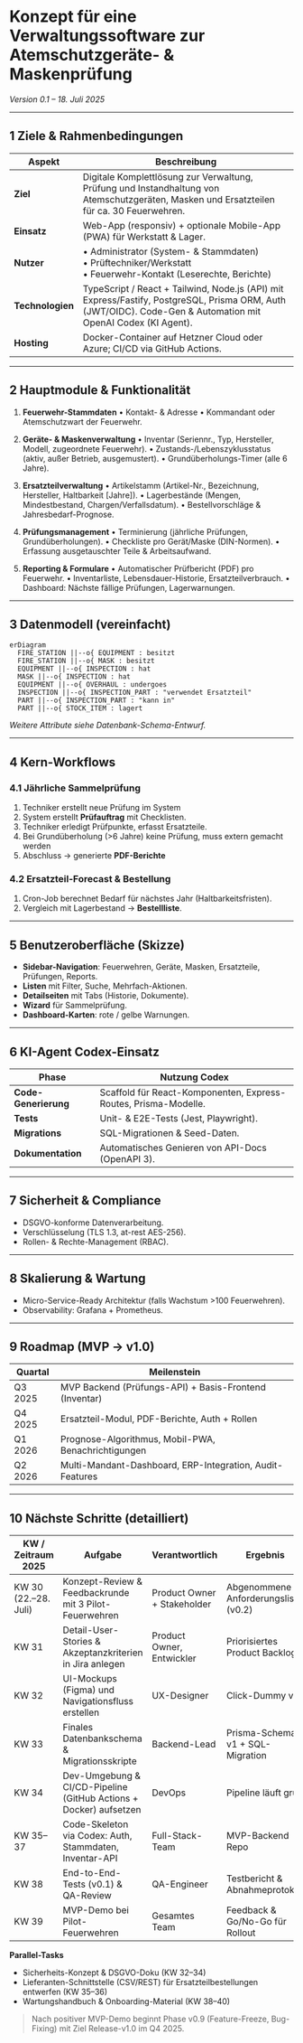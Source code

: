 # Konzept für eine Verwaltungssoftware zur Atemschutzgeräte- & Maskenprüfung

*Version 0.1 – 18. Juli 2025*

---

## 1 Ziele & Rahmenbedingungen

| Aspekt | Beschreibung |
| --- | --- |
| **Ziel** | Digitale Komplettlösung zur Verwaltung, Prüfung und Instandhaltung von Atemschutzgeräten, Masken und Ersatzteilen für ca. 30 Feuerwehren. |
| **Einsatz** | Web-App (responsiv) + optionale Mobile-App (PWA) für Werkstatt & Lager. |
| **Nutzer** | • Administrator (System- & Stammdaten)<br>• Prüftechniker/Werkstatt<br>• Feuerwehr-Kontakt (Leserechte, Berichte) |
| **Technologien** | TypeScript / React + Tailwind, Node.js (API) mit Express/Fastify, PostgreSQL, Prisma ORM, Auth (JWT/OIDC). Code-Gen & Automation mit OpenAI Codex (KI Agent). |
| **Hosting** | Docker-Container auf Hetzner Cloud oder Azure; CI/CD via GitHub Actions. |

---

## 2 Hauptmodule & Funktionalität

1. **Feuerwehr-Stammdaten**
   • Kontakt- & Adresse
   • Kommandant oder Atemschutzwart der Feuerwehr.

2. **Geräte- & Maskenverwaltung**
   • Inventar (Seriennr., Typ, Hersteller, Modell, zugeordnete Feuerwehr).
   • Zustands-/Lebenszyklusstatus (aktiv, außer Betrieb, ausgemustert).
   • Grundüberholungs-Timer (alle 6 Jahre).

3. **Ersatzteilverwaltung**
   • Artikelstamm (Artikel-Nr., Bezeichnung, Hersteller, Haltbarkeit [Jahre]).
   • Lagerbestände (Mengen, Mindestbestand, Chargen/Verfallsdatum).
   • Bestellvorschläge & Jahresbedarf-Prognose.

4. **Prüfungsmanagement**
   • Terminierung (jährliche Prüfungen, Grundüberholungen).
   • Checkliste pro Gerät/Maske (DIN-Normen).
   • Erfassung ausgetauschter Teile & Arbeitsaufwand.

5. **Reporting & Formulare**
   • Automatischer Prüfbericht (PDF) pro Feuerwehr.
   • Inventarliste, Lebensdauer-Historie, Ersatzteilverbrauch.
   • Dashboard: Nächste fällige Prüfungen, Lagerwarnungen.

---

## 3 Datenmodell (vereinfacht)

```mermaid
erDiagram
  FIRE_STATION ||--o{ EQUIPMENT : besitzt
  FIRE_STATION ||--o{ MASK : besitzt
  EQUIPMENT ||--o{ INSPECTION : hat
  MASK ||--o{ INSPECTION : hat
  EQUIPMENT ||--o{ OVERHAUL : undergoes
  INSPECTION ||--o{ INSPECTION_PART : "verwendet Ersatzteil"
  PART ||--o{ INSPECTION_PART : "kann in"
  PART ||--o{ STOCK_ITEM : lagert
```

*Weitere Attribute siehe Datenbank-Schema-Entwurf.*

---

## 4 Kern-Workflows

### 4.1 Jährliche Sammelprüfung

1. Techniker erstellt neue Prüfung im System
2. System erstellt **Prüfauftrag** mit Checklisten.
3. Techniker erledigt Prüfpunkte, erfasst Ersatzteile.
4. Bei Grundüberholung (>6 Jahre) keine Prüfung, muss extern gemacht werden
5. Abschluss → generierte **PDF-Berichte**

### 4.2 Ersatzteil-Forecast & Bestellung

1. Cron-Job berechnet Bedarf für nächstes Jahr (Haltbarkeitsfristen).
2. Vergleich mit Lagerbestand → **Bestellliste**.

---

## 5 Benutzeroberfläche (Skizze)

* **Sidebar-Navigation**: Feuerwehren, Geräte, Masken, Ersatzteile, Prüfungen, Reports.
* **Listen** mit Filter, Suche, Mehrfach-Aktionen.
* **Detailseiten** mit Tabs (Historie, Dokumente).
* **Wizard** für Sammelprüfung.
* **Dashboard-Karten**: rote / gelbe Warnungen.

---

## 6 KI-Agent Codex-Einsatz

| Phase | Nutzung Codex |
| -------------------- | --------------------------------------------------------------- |
| **Code-Generierung** | Scaffold für React-Komponenten, Express-Routes, Prisma-Modelle. |
| **Tests** | Unit- & E2E-Tests (Jest, Playwright). |
| **Migrations** | SQL-Migrationen & Seed-Daten. |
| **Dokumentation** | Automatisches Genieren von API-Docs (OpenAPI 3). |

---

## 7 Sicherheit & Compliance

* DSGVO-konforme Datenverarbeitung.
* Verschlüsselung (TLS 1.3, at-rest AES-256).
* Rollen- & Rechte-Management (RBAC).

---

## 8 Skalierung & Wartung

* Micro-Service-Ready Architektur (falls Wachstum >100 Feuerwehren).
* Observability: Grafana + Prometheus.

---

## 9 Roadmap (MVP → v1.0)

| Quartal | Meilenstein |
| ------- | -------------------------------------------------------- |
| Q3 2025 | MVP Backend (Prüfungs-API) + Basis-Frontend (Inventar) |
| Q4 2025 | Ersatzteil-Modul, PDF-Berichte, Auth + Rollen |
| Q1 2026 | Prognose-Algorithmus, Mobil-PWA, Benachrichtigungen |
| Q2 2026 | Multi-Mandant-Dashboard, ERP-Integration, Audit-Features |

---

## 10 Nächste Schritte (detailliert)

| KW / Zeitraum 2025 | Aufgabe | Verantwortlich | Ergebnis |
| -------------------- | ----------------------------------------------------------------- | --------------------------- | ------------------------------------ |
| KW 30 (22.–28. Juli) | Konzept-Review & Feedbackrunde mit 3 Pilot-Feuerwehren | Product Owner + Stakeholder | Abgenommene Anforderungsliste (v0.2) |
| KW 31 | Detail-User-Stories & Akzeptanzkriterien in Jira anlegen | Product Owner, Entwickler | Priorisiertes Product Backlog |
| KW 32 | UI-Mockups (Figma) und Navigationsfluss erstellen | UX-Designer | Click-Dummy v1 |
| KW 33 | Finales Datenbankschema & Migrationsskripte | Backend-Lead | Prisma-Schema v1 + SQL-Migration |
| KW 34 | Dev-Umgebung & CI/CD-Pipeline (GitHub Actions + Docker) aufsetzen | DevOps | Pipeline läuft grün |
| KW 35–37 | Code-Skeleton via Codex: Auth, Stammdaten, Inventar-API | Full-Stack-Team | MVP-Backend Repo |
| KW 38 | End-to-End-Tests (v0.1) & QA-Review | QA-Engineer | Testbericht & Abnahmeprotokoll |
| KW 39 | MVP-Demo bei Pilot-Feuerwehren | Gesamtes Team | Feedback & Go/No-Go für Rollout |

**Parallel-Tasks**

* Sicherheits-Konzept & DSGVO-Doku (KW 32–34)
* Lieferanten-Schnittstelle (CSV/REST) für Ersatzteilbestellungen entwerfen (KW 35–36)
* Wartungshandbuch & Onboarding-Material (KW 38–40)

> Nach positiver MVP-Demo beginnt Phase v0.9 (Feature-Freeze, Bug-Fixing) mit Ziel Release-v1.0 im Q4 2025.
